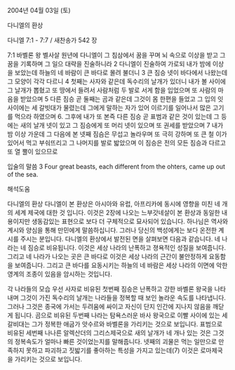 2004년 04월 03일 (토)

다니엘의 환상



다니엘 7:1 - 7:7 / 새찬송가 542 장


7:1 바벨론 왕 벨사살 원년에 다니엘이 그 침삼에서 꿈을 꾸며 뇌 속으로 이상을 받고 그 꿈을 기록하며 그 일으 대략을 진술하니라
2 다니엘이 진술하여 가로되 내가 밤에 이상을 보았는데 하늘의 네 바람이 큰 바다로 몰려 불더니
3 큰 짐승 넷이 바다에서 나왔는데 그 모양이 각각 다르니
4 첫째는 사자와 같은데 독수리의 날개가 있더니 내가 볼 사이에 그 날개가 뽑혔고 또 땅에서 들려서 사람처럼 두 발로 서게 함을 입었으며 또 사람의 마음을 받았으며
5 다른 짐승 곧 둘째는 곰과 같은데 그것이 몸 한편을 들었고 그 입의 잇사이에는 세 갈빗대가 물렸는데 그에게 말하는 자가 있어 이르기를 일어나서 많은 고기를 먹으라 하였으며
6. 그후에 내가 또 본즉 다른 짐승 곧 표범과 같은 것이 있는데 그 등에는 새의 날개 넷이 있고 그 짐승에게 또 머리 넷이 있으며 또 권세를 받았으며
7 내가 밤 이상 가운데 그 다음에 본 넷째 짐슴은 무섭고 놀라우며 또 극히 강하며 또 큰 철 이가 있어서 먹고 부숴뜨리고 그 나머지를 발로 밟았으며 이 짐승은 전의 모든 짐승과 다르고 또 열 뿔이 있으므로

입술의 말씀
3 Four great beasts, each different from the ohters, came up out of the sea.

해석도움





다니엘의 환상
다니엘이 본 환상은 아시아와 유럽, 아프리카에 동시에 영향을 미친 네 개의 세계 제국에 대한 것 입니다.  이것은 2장에 나오는 느부갓네살이 본 환상과 동일한 내용이지만 생동감있는 표현으로 보다 더 구체적으로 묘사되어 있습니다.  하나님은 역사와 계시와 양심을 통해 만민에게 말씀하십니다.  그러나 당신의 백성에게는 보다 온전한 계시를 주시는 분입니다.  다니엘의 환상에서 발전된 면을 살펴보면 다음과 같습니다.  네 나라는 네 짐승로 비유됩니다. 이것은 세상 나라의 난폭하고 졍욕적인 성질을 보여줍니다.  그리고 네 나라가 나오는 곳은 큰 바다로 이것은 세상 나라의 근간이 불안정하게 요동함을 보여줍니다.  그리고 큰 바다를 요동시키는 하늘의 네 바람은 세상 나라의 이면에 악한 영계의 조종이 있음을 암시하는 것입니다.

각 나라들의 모습
우선 사자로 비유된 첫번째 짐승은 난폭하고 강한 바벨론 왕국을 나타내며 그것이 가진 독수리의 날개는 나라들을 정복할 때 보인 놀라운 속도를 나타냅니다.  그러나 그것은 종국에 가서는 두려움에 싸이고 자신이 단지 인간에 지나지 않음을 깨닫게 됩니다.  곰으로 비유된 두번째 나라는 탐욕스러운 바사 왕국으로 이빨 사이에 있는 세 갈비대는 그가 정복한 애굽가 앗수르와 바벨론을 가리키는 것으로 보입니다.  표범으로 비유된 세번째 나나른 알렉산더의 그리스제국으로 새의 날개가 네 개나 있는 것은 그것의 정복속도가 얼마나 빠른 것이었는지를 말해줍니다.  넷째의 괴물은 먹는 일만으로 만족하지 못하고 파괴하고 짓밟기를 좋아하는 특성을 가지고 있는데(7) 이것은 로마제국을 가리키는 것으로 보입니다.